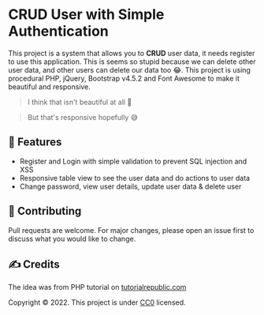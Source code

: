 # CRUD User with Simple Authentication

This project is a system that allows you to **CRUD** user data, it needs register to use this application.
This is seems so stupid because we can delete other user data, and other users can delete our data too :joy:.
This project is using procedural PHP, jQuery, Bootstrap v4.5.2 and Font Awesome to make it beautiful and responsive.

> I think that isn't beautiful at all :rofl:

> But that's responsive hopefully :sweat_smile:

## :memo: Features

- Register and Login with simple validation to prevent SQL injection and XSS
- Responsive table view to see the user data and do actions to user data
- Change password, view user details, update user data & delete user

## :handshake: Contributing

Pull requests are welcome. For major changes, please open an issue first to discuss
what you would like to change.

## :writing_hand: Credits

The idea was from PHP tutorial on [tutorialrepublic.com](https://www.tutorialrepublic.com)

Copyright :copyright: 2022. This project is under [CC0](LICENSE) licensed.

